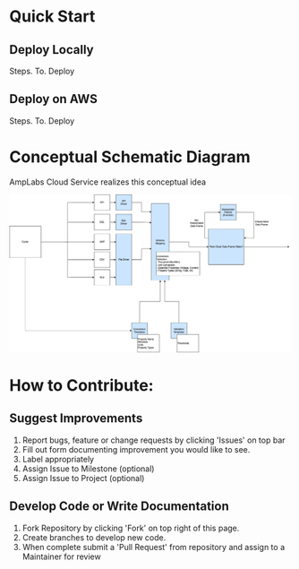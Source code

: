 # Quick Start

## Deploy Locally

Steps. To. Deploy

## Deploy on AWS

Steps. To. Deploy

# Conceptual Schematic Diagram

AmpLabs Cloud Service realizes this conceptual idea

![schematic](assets/images/schematic.png)

# How to Contribute:

## Suggest Improvements
1. Report bugs, feature or change requests by clicking 'Issues' on top bar
2. Fill out form documenting improvement you would like to see.
3. Label appropriately
4. Assign Issue to Milestone (optional)
5. Assign Issue to Project (optional)

## Develop Code or Write Documentation

1. Fork Repository by clicking 'Fork' on top right of this page.
2. Create branches to develop new code.
3. When complete submit a 'Pull Request' from repository and assign to a Maintainer for review
